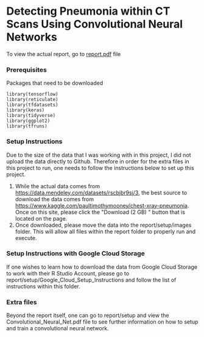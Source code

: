 # Detecting Pneumonia within CT Scans Using Convolutional Neural Networks

To view the actual report, go to [report.pdf](https://github.com/gchickering21/Pneumonia_Detection/blob/main/report/report.pdf) file

### Prerequisites

Packages that need to be downloaded

```
library(tensorflow)
library(reticulate) 
library(tfdatasets)
library(keras)
library(tidyverse)
library(ggplot2)
library(tfruns)
```

### Setup Instructions

Due to the size of the data that I was working with in this project, I did not upload the data directly to Github. Therefore in order for the extra files in this project to run, one needs to follow the instructions below to set up this project. 

1) While the actual data comes from https://data.mendeley.com/datasets/rscbjbr9sj/3, the best source to download the data comes from https://www.kaggle.com/paultimothymooney/chest-xray-pneumonia. Once on this site, please click the "Download (2 GB) " button that is located on the page. 
2) Once downloaded, please move the data into the report/setup/images folder. This will allow all files within the report folder to properly run and execute. 


### Setup Instructions with Google Cloud Storage

If one wishes to learn how to download the data from Google Cloud Storage to work with their R Studio Account, please go to report/setup/Google_Cloud_Setup_Instructions and follow the list of instructions within this folder. 


### Extra files

Beyond the report itself, one can go to report/setup and view the Convolutional_Neural_Net.pdf file to see further information on how to setup and train a convolutional neural network.

